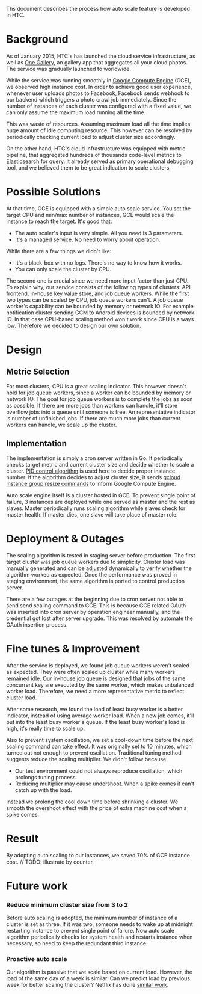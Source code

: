 Ths document describes the process how auto scale feature is developed in HTC.

Background
==========

As of January 2015, HTC's has launched the cloud service infrastructure, as well as [One
Gallery](https://play.google.com/store/apps/details?id=com.aiqidii.mercury), an gallery
app that aggregates all your cloud photos. The service was gradually launched to worldwide.

While the service was running smoothly in [Google Compute
Engine](https://cloud.google.com/compute/) (GCE), we observed high instance cost. In order to
achieve good user experience, whenever user uploads photos to Facebook, Facebook sends
webhook to our backend which triggers a photo crawl job immediately. Since the number of
instances of each cluster was configured with a fixed value, we can only assume the
maximum load running all the time.

This was waste of resources. Assuming maximum load all the time implies huge amount of
idle computing resource. This however can be resolved by periodically checking current
load to adjust cluster size accordingly.

On the other hand, HTC's cloud infrastructure was equipped with metric pipeline, that
aggregated hundreds of thousands code-level metrics to
[Elasticsearch](https://www.elastic.co/products/elasticsearch) for query. It already
served as primary operational debugging tool, and we believed them to be great indication
to scale clusters.

Possible Solutions 
==================

At that time, GCE is equipped with a simple auto scale service. You set the target CPU and
min/max number of instances, GCE would scale the instance to reach the target. It's
good that:

- The auto scaler's input is very simple. All you need is 3 parameters.
- It's a managed service. No need to worry about operation.

While there are a few things we didn't like:

- It's a black-box with no logs. There's no way to know how it works. 
- You can only scale the cluster by CPU.

The second one is crucial since we need more input factor than just CPU. To explain why,
our service consists of the following types of clusters: API frontend, in-house key value
store, and job queue workers. While the first two types can be scaled by CPU, job queue
workers can't. A job queue worker's capability can be bounded by memory or network IO. For
example notification cluster sending GCM to Android devices is bounded by network IO. In
that case CPU-based scaling method won't work since CPU is always low. Therefore we
decided to design our own solution.

Design
======

Metric Selection
----------------

For most clusters, CPU is a great scaling indicator. This however doesn't hold for job
queue workers, since a worker can be bounded by memory or network IO. The goal for job
queue workers is to complete the jobs as soon as possible. If there are more jobs than
workers can handle, it'll store overflow jobs into a queue until someone is free. An
representative indicator is number of unfinished jobs. If there are much more jobs than
current workers can handle, we scale up the cluster.

Implementation
--------------

The implementation is simply a cron server written in Go. It periodically checks
target metric and current cluster size and decide whether to scale a cluster. [PID
control algorithm](https://en.wikipedia.org/wiki/PID_controller) is used here to decide
proper instance number. If the algorithm decides to adjust cluster size, it sends [gcloud
instance group resize
commands](https://cloud.google.com/sdk/gcloud/reference/compute/instance-groups/managed/resize)
to inform Google Compute Engine.

Auto scale engine itself is a cluster hosted in GCE. To prevent single point of failure, 3
instances are deployed while one served as master and the rest as slaves. Master
periodically runs scaling algorithm while slaves check for master health. If master dies,
one slave will take place of master role.
 
Deployment & Outages
====================

The scaling algorithm is tested in staging server before production. The first target
cluster was job queue workers due to simplicity. Cluster load was manually generated and
can be adjusted dynamically to verify whether the algorithm worked as expected. Once the
performance was proved in staging environment, the same algorithm is ported to control
production server.

There are a few outages at the beginning due to cron server not able to send send scaling
command to GCE. This is because GCE related OAuth was inserted into cron server by
operation engineer manually, and the credential got lost after server upgrade. This was
resolved by automate the OAuth insertion process.

Fine tunes & Improvement
========================
After the service is deployed, we found job queue workers weren't scaled as expected.
They were often scaled up cluster while many workers remained idle. Our in-house job queue
is designed that jobs of the same concurrent key are executed by the same worker, which
makes unbalanced worker load. Therefore, we need a more representative metric to reflect
cluster load.

After some research, we found the load of least busy worker is a better indicator, instead
of using average worker load. When a new job comes, it'll put into the least busy worker's
queue. If the least busy worker's load is high, it's really time to scale up. 

Also to prevent system oscillation, we set a cool-down time before the next scaling
command can take effect. It was originally set to 10 minutes, which turned out not enough
to prevent oscillation. Traditional tuning method suggests reduce the scaling multiplier.
We didn't follow because:

- Our test environment could not always reproduce oscillation, which prolongs tuning process.
- Reducing multiplier may cause undershoot. When a spike comes it can't catch up with
  the load.

Instead we prolong the cool down time before shrinking a cluster. We smooth the overshoot
effect with the price of extra machine cost when a spike comes. 

Result
======
By adopting auto scaling to our instances, we saved 70% of GCE instance cost.
// TODO: illustrate by counter.

Future work
===========
### Reduce minimum cluster size from 3 to 2
Before auto scaling is adopted, the minimum number of instance of a cluster is set as
three. If it was two, someone needs to wake up at midnight restarting instance to prevent
single point of failure. Now auto scale algorithm periodically checks for system health
and restarts instance when necessary, so need to keep the redundant third instance.

### Proactive auto scale
Our algorithm is passive that we scale based on current load.  However, the load of the
same day of a week is similar. Can we predict load by previous week for better scaling the
cluster? Netflix has done [similar
work](http://techblog.netflix.com/search/label/autoscaling).
